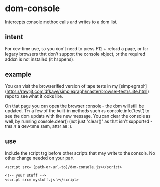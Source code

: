dom-console
===========

Intercepts console method calls and writes to a dom list.

intent
------

For dev-time use, so you don't need to press F12 + reload a page, or for legacy browsers 
that don't support the console object, or the required addon is not installed (it happens).

example
-------

You can visit the browserified version of tape tests in my [simplegraph]
(https://rawgit.com/dfkaye/simplegraph/master/browser-test/suite.html) repo to see what it looks like.

On that page you can open the browser console - the dom will still be updated.  Try a few of the built-in methods 
such as console.info('test') to see the dom update with the new message.  You can clear the console as well,
by running console.clear() (not just "clear()" as that isn't supported - this *is* a dev-time shim, after all :).

use
---

Include the script tag before other scripts that may write to the console. No other change needed 
on your part.

    <script src='[path-or-url-to]/dom-console.js></script>
    
    <!-- your stuff -->
    <script src='mystuff.js'></script>
    


